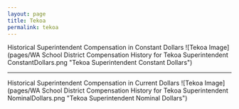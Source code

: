 ```yaml
---
layout: page
title: Tekoa
permalink: tekoa
---
```



Historical Superintendent Compensation in Constant Dollars
![Tekoa Image](pages/WA School District Compensation History for Tekoa Superintendent ConstantDollars.png "Tekoa Superintendent Constant Dollars")

___

Historical Superintendent Compensation in Current Dollars
![Tekoa Image](pages/WA School District Compensation History for Tekoa Superintendent NominalDollars.png "Tekoa Superintendent Nominal Dollars")